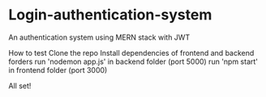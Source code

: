 # Login-authentication-system
An authentication system using MERN stack with JWT

How to test
Clone the repo
Install dependencies of frontend and backend forders
run 'nodemon app.js' in backend folder (port 5000)
run 'npm start' in frontend folder (port 3000)

All set!
